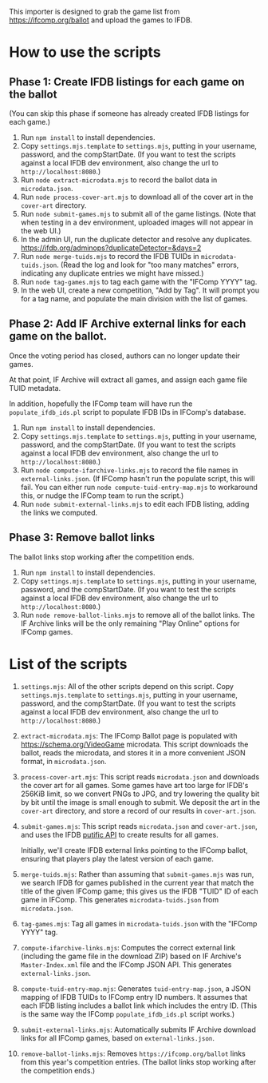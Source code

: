 This importer is designed to grab the game list from https://ifcomp.org/ballot and upload the games to IFDB.

# How to use the scripts

## Phase 1: Create IFDB listings for each game on the ballot

(You can skip this phase if someone has already created IFDB listings for each game.)

1. Run `npm install` to install dependencies.
2. Copy `settings.mjs.template` to `settings.mjs`, putting in your username, password, and the compStartDate. (If you want to test the scripts against a local IFDB dev environment, also change the url to `http://localhost:8080`.)
3. Run `node extract-microdata.mjs` to record the ballot data in `microdata.json`.
4. Run `node process-cover-art.mjs` to download all of the cover art in the `cover-art` directory.
5. Run `node submit-games.mjs` to submit all of the game listings. (Note that when testing in a dev environment, uploaded images will not appear in the web UI.)
6. In the admin UI, run the duplicate detector and resolve any duplicates. https://ifdb.org/adminops?duplicateDetector=&days=2
7. Run `node merge-tuids.mjs` to record the IFDB TUIDs in `microdata-tuids.json`. (Read the log and look for "too many matches" errors, indicating any duplicate entries we might have missed.)
8. Run `node tag-games.mjs` to tag each game with the "IFComp YYYY" tag.
9. In the web UI, create a new competition, "Add by Tag". It will prompt you for a tag name, and populate the main division with the list of games.

## Phase 2: Add IF Archive external links for each game on the ballot.

Once the voting period has closed, authors can no longer update their games.

At that point, IF Archive will extract all games, and assign each game file TUID metadata.

In addition, hopefully the IFComp team will have run the `populate_ifdb_ids.pl` script to populate IFDB IDs in IFComp's database.

1. Run `npm install` to install dependencies.
2. Copy `settings.mjs.template` to `settings.mjs`, putting in your username, password, and the compStartDate. (If you want to test the scripts against a local IFDB dev environment, also change the url to `http://localhost:8080`.)
3. Run `node compute-ifarchive-links.mjs` to record the file names in `external-links.json`. (If IFComp hasn't run the populate script, this will fail. You can either run `node compute-tuid-entry-map.mjs` to workaround this, or nudge the IFComp team to run the script.)
4. Run `node submit-external-links.mjs` to edit each IFDB listing, adding the links we computed.

## Phase 3: Remove ballot links

The ballot links stop working after the competition ends.

1. Run `npm install` to install dependencies.
2. Copy `settings.mjs.template` to `settings.mjs`, putting in your username, password, and the compStartDate. (If you want to test the scripts against a local IFDB dev environment, also change the url to `http://localhost:8080`.)
3. Run `node remove-ballot-links.mjs` to remove all of the ballot links. The IF Archive links will be the only remaining "Play Online" options for IFComp games.

# List of the scripts

1. `settings.mjs`: All of the other scripts depend on this script. Copy `settings.mjs.template` to `settings.mjs`, putting in your username, password, and the compStartDate. (If you want to test the scripts against a local IFDB dev environment, also change the url to `http://localhost:8080`.)
1. `extract-microdata.mjs`: The IFComp Ballot page is populated with https://schema.org/VideoGame microdata. This script downloads the ballot, reads the microdata, and stores it in a more convenient JSON format, in `microdata.json`.
1. `process-cover-art.mjs`: This script reads `microdata.json` and downloads the cover art for all games. Some games have art too large for IFDB's 256KiB limit, so we convert PNGs to JPG, and try lowering the quality bit by bit until the image is small enough to submit. We deposit the art in the `cover-art` directory, and store a record of our results in `cover-art.json`.
1. `submit-games.mjs`: This script reads `microdata.json` and `cover-art.json`, and uses the IFDB [putific API](https://ifdb.org/api/putific) to create results for all games.

    Initially, we'll create IFDB external links pointing to the IFComp ballot, ensuring that players play the latest version of each game.
1. `merge-tuids.mjs`: Rather than assuming that `submit-games.mjs` was run, we search IFDB for games published in the current year that match the title of the given IFComp game; this gives us the IFDB "TUID" ID of each game in IFComp. This generates `microdata-tuids.json` from `microdata.json`.
1. `tag-games.mjs`: Tag all games in `microdata-tuids.json` with the "IFComp YYYY" tag.
1. `compute-ifarchive-links.mjs`: Computes the correct external link (including the game file in the download ZIP) based on IF Archive's `Master-Index.xml` file and the IFComp JSON API. This generates `external-links.json`.
1. `compute-tuid-entry-map.mjs`: Generates `tuid-entry-map.json`, a JSON mapping of IFDB TUIDs to IFComp entry ID numbers. It assumes that each IFDB listing includes a ballot link which includes the entry ID. (This is the same way the IFComp `populate_ifdb_ids.pl` script works.)
1. `submit-external-links.mjs`: Automatically submits IF Archive download links for all IFComp games, based on `external-links.json`.
1. `remove-ballot-links.mjs`: Removes `https://ifcomp.org/ballot` links from this year's competition entries. (The ballot links stop working after the competition ends.)
